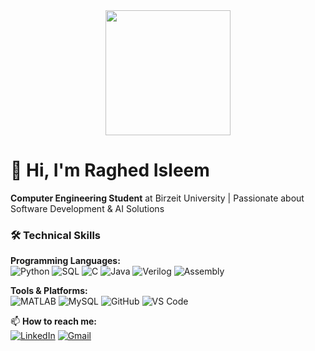 <div align="center">
  <img src="https://media.giphy.com/media/v1.Y2lkPTc5MGI3NjExcDFtY2R5dWJxYjZqY3F6Y2V6ZzB6dWZ1bmR1aGJ6eHZtN2N1eWZ5dyZlcD12MV9pbnRlcm5hbF9naWZfYnlfaWQmY3Q9Zw/3oKIPEqDGUULpEU0aQ/giphy.gif" width="200" height="200"/>
</div>

# 👋 Hi, I'm Raghed Isleem


**Computer Engineering Student** at Birzeit University | Passionate about Software Development & AI Solutions  

### 🛠️ **Technical Skills**  
**Programming Languages:**  
![Python](https://img.shields.io/badge/Python-3776AB?style=flat&logo=python&logoColor=white)
![SQL](https://img.shields.io/badge/SQL-4479A1?style=flat&logo=mysql&logoColor=white)
![C](https://img.shields.io/badge/C-A8B9CC?style=flat&logo=c&logoColor=black)
![Java](https://img.shields.io/badge/Java-007396?style=flat&logo=java&logoColor=white)
![Verilog](https://img.shields.io/badge/Verilog-881391?style=flat&logo=verilog&logoColor=white)
![Assembly](https://img.shields.io/badge/Assembly-6E4C13?style=flat&logo=assemblyscript&logoColor=white)

**Tools & Platforms:**  
![MATLAB](https://img.shields.io/badge/MATLAB-0076A8?style=flat&logo=mathworks&logoColor=white)
![MySQL](https://img.shields.io/badge/MySQL-4479A1?style=flat&logo=mysql&logoColor=white)
![GitHub](https://img.shields.io/badge/GitHub-181717?style=flat&logo=github&logoColor=white)
![VS Code](https://img.shields.io/badge/VS_Code-007ACC?style=flat&logo=visual-studio-code&logoColor=white)



📫 **How to reach me:**  
[![LinkedIn](https://img.shields.io/badge/LinkedIn-0A66C2?style=flat&logo=linkedin&logoColor=white)]([Your_LinkedIn_Link](https://www.linkedin.com/in/raghed-dawood-848608358/))
[![Gmail](https://img.shields.io/badge/Gmail-EA4335?style=flat&logo=gmail&logoColor=white)](mailto:1211326@student.birzeit.edu)

